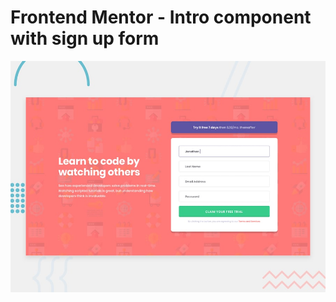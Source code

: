 # Frontend Mentor - Intro component with sign up form

![Design preview for the Intro component with sign up form coding challenge](./design/desktop-preview.jpg)

